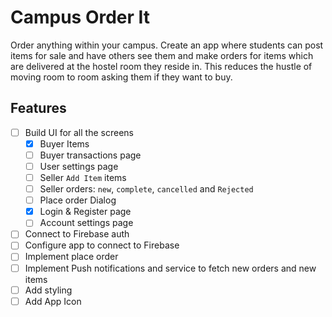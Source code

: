 # Campus Order It

 Order anything within your campus. Create an app where students can post items for sale and have
  others see them and make orders for items which are delivered at the hostel room they reside in.
 This reduces the hustle of moving room to room asking them if they want to buy.

 ## Features

 - [ ] Build UI for all the screens
    - [x] Buyer Items
    - [ ] Buyer transactions page
    - [ ] User settings page
    - [ ] Seller `Add Item` items 
    - [ ] Seller orders: `new`, `complete`, `cancelled` and `Rejected` 
    - [ ] Place order Dialog
    - [x] Login & Register page
    - [ ] Account settings page
 - [ ] Connect to Firebase auth
 - [ ] Configure app to connect to Firebase 
 - [ ] Implement place order
 - [ ] Implement Push notifications and service to fetch new orders and new items 
 - [ ] Add styling
 - [ ] Add App Icon
